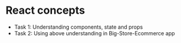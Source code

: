 # React concepts

- Task 1: Understanding components, state and props
- Task 2: Using above understanding in Big-Store-Ecommerce app